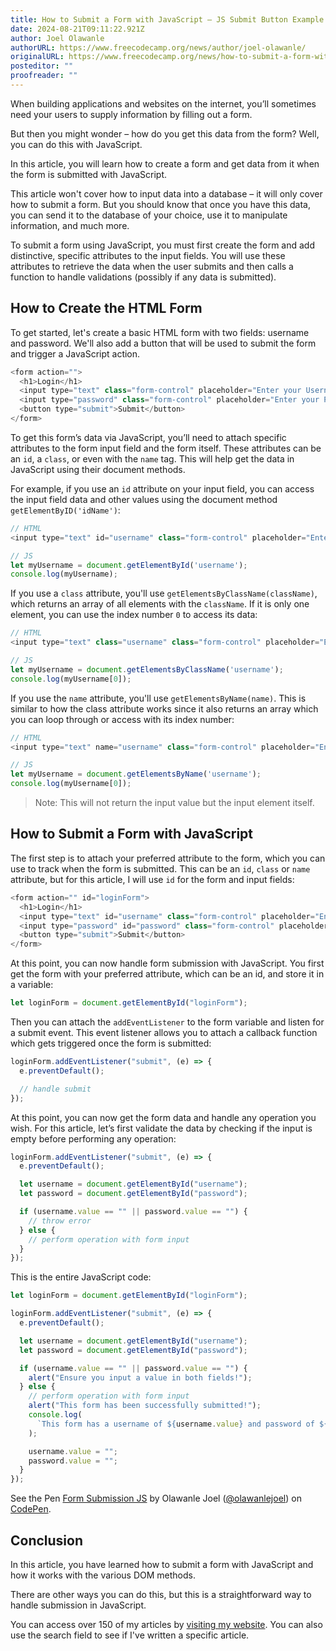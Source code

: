 ```yaml
---
title: How to Submit a Form with JavaScript – JS Submit Button Example
date: 2024-08-21T09:11:22.921Z
author: Joel Olawanle
authorURL: https://www.freecodecamp.org/news/author/joel-olawanle/
originalURL: https://www.freecodecamp.org/news/how-to-submit-a-form-with-javascript/
posteditor: ""
proofreader: ""
---
```


When building applications and websites on the internet, you’ll sometimes need your users to supply information by filling out a form.

<!-- more -->

But then you might wonder – how do you get this data from the form? Well, you can do this with JavaScript.

In this article, you will learn how to create a form and get data from it when the form is submitted with JavaScript.

This article won't cover how to input data into a database – it will only cover how to submit a form. But you should know that once you have this data, you can send it to the database of your choice, use it to manipulate information, and much more.

To submit a form using JavaScript, you must first create the form and add distinctive, specific attributes to the input fields. You will use these attributes to retrieve the data when the user submits and then calls a function to handle validations (possibly if any data is submitted).

## How to Create the HTML Form

To get started, let's create a basic HTML form with two fields: username and password. We'll also add a button that will be used to submit the form and trigger a JavaScript action.

```js
<form action="">
  <h1>Login</h1>
  <input type="text" class="form-control" placeholder="Enter your Username...">
  <input type="password" class="form-control" placeholder="Enter your Password...">
  <button type="submit">Submit</button>
</form>
```

To get this form’s data via JavaScript, you’ll need to attach specific attributes to the form input field and the form itself. These attributes can be an `id`, a `class`, or even with the `name` tag. This will help get the data in JavaScript using their document methods.

For example, if you use an `id` attribute on your input field, you can access the input field data and other values using the document method `getElementByID('idName')`:

```js
// HTML
<input type="text" id="username" class="form-control" placeholder="Enter your Username...">

// JS
let myUsername = document.getElementById('username');
console.log(myUsername);
```

If you use a `class` attribute, you'll use `getElementsByClassName(className)`, which returns an array of all elements with the `className`. If it is only one element, you can use the index number `0` to access its data:

```js
// HTML
<input type="text" class="username" class="form-control" placeholder="Enter your Username...">

// JS
let myUsername = document.getElementsByClassName('username');
console.log(myUsername[0]);
```

If you use the `name` attribute, you'll use `getElementsByName(name)`. This is similar to how the class attribute works since it also returns an array which you can loop through or access with its index number:

```js
// HTML
<input type="text" name="username" class="form-control" placeholder="Enter your Username...">

// JS
let myUsername = document.getElementsByName('username');
console.log(myUsername[0]);
```

> Note: This will not return the input value but the input element itself.

## How to Submit a Form with JavaScript

The first step is to attach your preferred attribute to the form, which you can use to track when the form is submitted. This can be an `id`, `class` or `name` attribute, but for this article, I will use `id` for the form and input fields:

```js
<form action="" id="loginForm">
  <h1>Login</h1>
  <input type="text" id="username" class="form-control" placeholder="Enter your Username...">
  <input type="password" id="password" class="form-control" placeholder="Enter your Password...">
  <button type="submit">Submit</button>
</form>
```

At this point, you can now handle form submission with JavaScript. You first get the form with your preferred attribute, which can be an id, and store it in a variable:

```js
let loginForm = document.getElementById("loginForm");
```

Then you can attach the `addEventListener` to the form variable and listen for a submit event. This event listener allows you to attach a callback function which gets triggered once the form is submitted:

```js
loginForm.addEventListener("submit", (e) => {
  e.preventDefault();

  // handle submit
});
```

At this point, you can now get the form data and handle any operation you wish. For this article, let’s first validate the data by checking if the input is empty before performing any operation:

```js
loginForm.addEventListener("submit", (e) => {
  e.preventDefault();

  let username = document.getElementById("username");
  let password = document.getElementById("password");

  if (username.value == "" || password.value == "") {
    // throw error
  } else {
    // perform operation with form input
  }
});
```

This is the entire JavaScript code:

```js
let loginForm = document.getElementById("loginForm");

loginForm.addEventListener("submit", (e) => {
  e.preventDefault();

  let username = document.getElementById("username");
  let password = document.getElementById("password");

  if (username.value == "" || password.value == "") {
    alert("Ensure you input a value in both fields!");
  } else {
    // perform operation with form input
    alert("This form has been successfully submitted!");
    console.log(
      `This form has a username of ${username.value} and password of ${password.value}`
    );

    username.value = "";
    password.value = "";
  }
});
```

See the Pen [Form Submission JS][1] by Olawanle Joel ([@olawanlejoel][2]) on [CodePen][3].

## Conclusion

In this article, you have learned how to submit a form with JavaScript and how it works with the various DOM methods.

There are other ways you can do this, but this is a straightforward way to handle submission in JavaScript.

You can access over 150 of my articles by [visiting my website][4]. You can also use the search field to see if I've written a specific article.

[1]: https://codepen.io/olawanlejoel/pen/xxzvdqQ
[2]: https://codepen.io/olawanlejoel
[3]: https://codepen.io
[4]: https://joelolawanle.com/contents